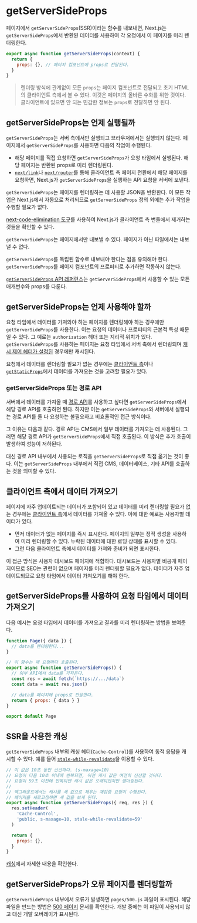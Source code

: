 # getServerSideProps

페이지에서 `getServerSideProps`(SSR)이라는 함수를 내보내면, Next.js는 `getServerSideProps`에서 반환된 데이터를 사용하여 각 요청에서 이 페이지를 미리 렌더링한다.

```jsx
export async function getServerSideProps(context) {
  return {
    props: {}, // 페이지 컴포넌트에 props로 전달된다.
  }
}
```

> 렌더링 방식에 관계없이 모든 `props`는 페이지 컴포넌트로 전달되고 초기 HTML의 클라이언트 측에서 볼 수 있다. 이것은 페이지의 올바른 수화를 위한 것이다. 클라이언트에 있으면 안 되는 민감한 정보는 `props`로 전달하면 안 된다.

## getServerSideProps는 언제 실행될까

`getServerSideProps`는 서버 측에서만 실행되고 브라우저에서는 실행되지 않는다. 페이지에서 `getServerSideProps`를 사용하면 다음의 작업이 수행된다.

- 해당 페이지를 직접 요청하면 `getServerSideProps`가 요청 타임에서 실행된다. 해당 페이지는 반환된 props로 미리 렌더링된다.
- [`next/link`](https://nextjs.org/docs/api-reference/next/link)나 [`next/router`](https://nextjs.org/docs/api-reference/next/router)를 통해 클라이언트 측 페이지 전환에서 해당 페이지를 요청하면, Next.js가 `getServerSideProps`을 실행하는 API 요청을 서버에 보낸다.

`getServerSideProps`는 페이지를 렌더링하는 데 사용할 JSON을 반환한다. 이 모든 작업은 Next.js에서 자동으로 처리되므로 `getServerSideProps` 정의 외에는 추가 작업을 수행할 필요가 없다.

[next-code-elimination 도구](https://next-code-elimination.vercel.app/)를 사용하여 Next.js가 클라이언트 측 번들에서 제거하는 것들을 확인할 수 있다.

`getServerSideProps`는 페이지에서만 내보낼 수 있다. 페이지가 아닌 파일에서는 내보낼 수 없다.

`getServerSideProps`를 독립된 함수로 내보내야 한다는 점을 유의해야 한다. `getServerSideProps`를 페이지 컴포넌트의 프로퍼티로 추가하면 작동하지 않는다.

[`getServerSideProps` API 레퍼런스](https://nextjs.org/docs/api-reference/data-fetching/get-server-side-props)는 `getServerSideProps`에서 사용할 수 있는 모든 매개변수와 props를 다룬다.

## getServerSideProps는 언제 사용해야 할까

요청 타임에서 데이터를 가져와야 하는 페이지를 렌더링해야 하는 경우에만 `getServerSideProps`를 사용한다. 이는 요청의 데이터나 프로퍼티의 근본적 특성 때문일 수 있다. 그 예로는 `authorization` 헤더 또는 지리적 위치가 있다. `getServerSideProps`를 사용하는 페이지는 요청 타임에서 서버 측에서 렌더링되며 [캐시 제어 헤더가 설정된](https://nextjs.org/docs/going-to-production#caching) 경우에만 캐시된다.

요청에서 데이터를 렌더링할 필요가 없는 경우에는 [클라이언트 측](https://nextjs.org/docs/basic-features/data-fetching/get-server-side-props#fetching-data-on-the-client-side)이나 [`getStaticProps`](https://nextjs.org/docs/basic-features/data-fetching/get-static-props)에서 데이터를 가져오는 것을 고려할 필요가 있다.

### getServerSideProps 또는 경로 API

서버에서 데이터를 가져올 때 [경로 API](https://nextjs.org/docs/api-routes/introduction)를 사용하고 싶다면 `getServerSideProps`에서 해당 경로 API를 호출하면 된다. 하지만 이는 `getServerSideProps`와 서버에서 실행되는 경로 API를 둘 다 요청하는 불필요하고 비효율적인 접근 방식이다.

그 이유는 다음과 같다. 경로 API는 CMS에서 일부 데이터를 가져오는 데 사용된다. 그러면 해당 경로 API가 `getServerSideProps`에서 직접 호출된다. 이 방식은 추가 호출이 발생하여 성능이 저하된다.

대신 경로 API 내부에서 사용되는 로직을 `getServerSideProps`로 직접 옮기는 것이 좋다. 이는 `getServerSideProps` 내부에서 직접 CMS, 데이터베이스, 기타 API를 호출하는 것을 의미할 수 있다.

## 클라이언트 측에서 데이터 가져오기

페이지에 자주 업데이트되는 데이터가 포함되어 있고 데이터를 미리 렌더링할 필요가 없는 경우에는 [클라이언트 측](https://nextjs.org/docs/basic-features/data-fetching/client-side)에서 데이터를 가져올 수 있다. 이에 대한 예로는 사용자별 데이터가 있다.

- 먼저 데이터가 없는 페이지를 즉시 표시한다. 페이지의 일부는 정적 생성을 사용하여 미리 렌더링할 수 있다. 누락된 데이터에 대한 로딩 상태를 표시할 수 있다.
- 그런 다음 클라이언트 측에서 데이터를 가져와 준비가 되면 표시한다.

이 접근 방식은 사용자 대시보드 페이지에 적합하다. 대시보드는 사용자별 비공개 페이지이므로 SEO는 관련이 없으며 페이지를 미리 렌더링할 필요가 없다. 데이터가 자주 업데이트되므로 요청 타임에서 데이터 가져오기를 해야 한다.

## getServerSideProps를 사용하여 요청 타임에서 데이터 가져오기

다음 예시는 요청 타임에서 데이터를 가져오고 결과를 미리 렌더링하는 방법을 보여준다.

```jsx
function Page({ data }) {
  // data를 렌더링한다...
}

// 이 함수는 매 요청마다 호출된다.
export async function getServerSideProps() {
  // 외부 API에서 data를 가져온다.
  const res = await fetch(`https://.../data`)
  const data = await res.json()

  // data를 페이지에 props로 전달한다.
  return { props: { data } }
}

export default Page
```

## SSR을 사용한 캐싱

`getServerSideProps` 내부의 캐싱 헤더(`Cache-Control`)를 사용하여 동적 응답을 캐시할 수 있다. 예를 들어 [`stale-while-revalidate`](https://web.dev/stale-while-revalidate/)을 이용할 수 있다.

```jsx
// 이 값은 10초 동안 신선하다. (s-maxage=10)
// 요청이 다음 10초 이내에 반복되면, 이전 캐시 값은 여전히 신선할 것이다.
// 요청이 59초 이전에 반복되면 캐시 값은 오래되었지만 렌더링된다.
//
// 백그라운드에서는 캐시를 새 값으로 채우는 재검증 요청이 수행된다.
// 페이지를 새로고침하면 새 값을 보게 된다.
export async function getServerSideProps({ req, res }) {
  res.setHeader(
    'Cache-Control',
    'public, s-maxage=10, stale-while-revalidate=59'
  )

  return {
    props: {},
  }
}
```

[캐싱](https://nextjs.org/docs/going-to-production#caching)에서 자세한 내용을 확인한다.

## getServerSideProps가 오류 페이지를 렌더링할까

`getServerSideProps` 내부에서 오류가 발생하면 `pages/500.js` 파일이 표시된다. 해당 파일을 만드는 방법은 [500 페이지](https://nextjs.org/docs/advanced-features/custom-error-page#500-page) 문서를 확인한다. 개발 중에는 이 파일이 사용되지 않고 대신 개발 오버레이가 표시된다.